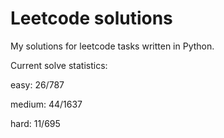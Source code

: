 # Leetcode solutions

My solutions for leetcode tasks written in Python.

Current solve statistics:

easy: 26/787

medium: 44/1637

hard: 11/695